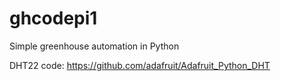 # ghcodepi1
Simple greenhouse automation in Python


DHT22 code: https://github.com/adafruit/Adafruit_Python_DHT

